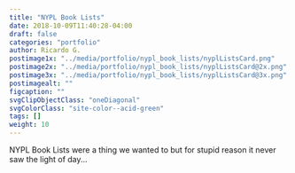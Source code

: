 ```yaml
---
title: "NYPL Book Lists"
date: 2018-10-09T11:40:28-04:00
draft: false
categories: "portfolio"
author: Ricardo G.
postimage1x: "../media/portfolio/nypl_book_lists/nyplListsCard.png"
postimage2x: "../media/portfolio/nypl_book_lists/nyplListsCard@2x.png"
postimage3x: "../media/portfolio/nypl_book_lists/nyplListsCard@3x.png"
postimagealt: ""
figcaption: ""
svgClipObjectClass: "oneDiagonal"
svgColorClass: "site-color--acid-green"
tags: []
weight: 10
---
```

NYPL Book Lists were a thing we wanted to but for stupid reason it never saw the light of day... 